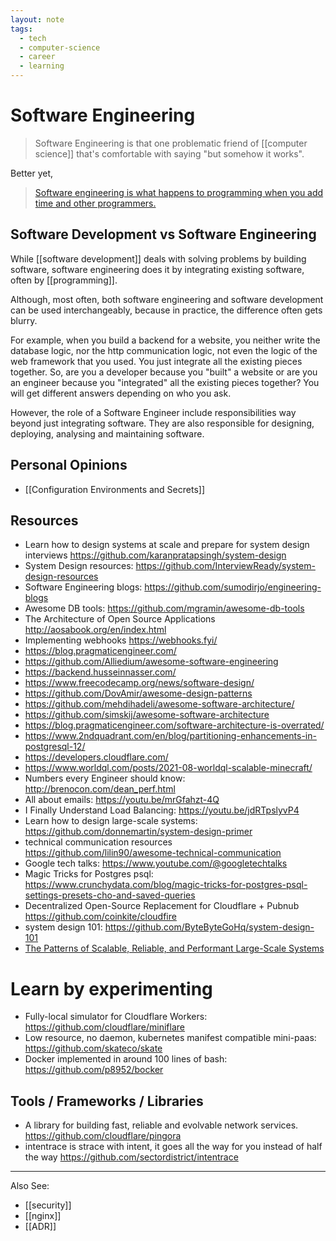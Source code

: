 ```yaml
---
layout: note
tags:
  - tech
  - computer-science
  - career
  - learning
---
```


# Software Engineering

> Software Engineering is that one problematic friend of [[computer science]] that's comfortable with saying "but somehow it works".

Better yet,

> [Software engineering is what happens to programming when you add time and other programmers.](https://research.swtch.com/vgo-eng)

## Software Development vs Software Engineering

While [[software development]] deals with solving problems by building software, software engineering does it by integrating existing software, often by [[programming]].

Although, most often, both software engineering and software development can be used interchangeably, because in practice, the difference often gets blurry.

For example, when you build a backend for a website, you neither write the database logic, nor the http communication logic, not even the logic of the web framework that you used. You just integrate all the existing pieces together. So, are you a developer because you "built" a website or are you an engineer because you "integrated" all the existing pieces together? You will get different answers depending on who you ask.

However, the role of a Software Engineer include responsibilities way beyond just integrating software. They are also responsible for designing, deploying, analysing and maintaining software.

## Personal Opinions

- [[Configuration Environments and Secrets]]

## Resources

- Learn how to design systems at scale and prepare for system design interviews https://github.com/karanpratapsingh/system-design
- System Design resources: https://github.com/InterviewReady/system-design-resources
- Software Engineering blogs: https://github.com/sumodirjo/engineering-blogs
- Awesome DB tools: https://github.com/mgramin/awesome-db-tools
- The Architecture of Open Source Applications http://aosabook.org/en/index.html
- Implementing webhooks https://webhooks.fyi/
- https://blog.pragmaticengineer.com/
- https://github.com/Alliedium/awesome-software-engineering
- https://backend.husseinnasser.com/
- https://www.freecodecamp.org/news/software-design/
- https://github.com/DovAmir/awesome-design-patterns
- https://github.com/mehdihadeli/awesome-software-architecture/
- https://github.com/simskij/awesome-software-architecture
- https://blog.pragmaticengineer.com/software-architecture-is-overrated/
- https://www.2ndquadrant.com/en/blog/partitioning-enhancements-in-postgresql-12/
- https://developers.cloudflare.com/
- https://www.worldql.com/posts/2021-08-worldql-scalable-minecraft/
- Numbers every Engineer should know: http://brenocon.com/dean_perf.html
- All about emails: https://youtu.be/mrGfahzt-4Q
- I Finally Understand Load Balancing: https://youtu.be/jdRTpslyvP4
- Learn how to design large-scale systems: https://github.com/donnemartin/system-design-primer
- technical communication resources https://github.com/lilin90/awesome-technical-communication
- Google tech talks: https://www.youtube.com/@googletechtalks
- Magic Tricks for Postgres psql: https://www.crunchydata.com/blog/magic-tricks-for-postgres-psql-settings-presets-cho-and-saved-queries
- Decentralized Open-Source Replacement for Cloudflare + Pubnub https://github.com/coinkite/cloudfire
- system design 101: https://github.com/ByteByteGoHq/system-design-101
- [The Patterns of Scalable, Reliable, and Performant Large-Scale Systems](https://github.com/binhnguyennus/awesome-scalability)

# Learn by experimenting

- Fully-local simulator for Cloudflare Workers: https://github.com/cloudflare/miniflare
- Low resource, no daemon, kubernetes manifest compatible mini-paas: https://github.com/skateco/skate
- Docker implemented in around 100 lines of bash: https://github.com/p8952/bocker

## Tools / Frameworks / Libraries

- A library for building fast, reliable and evolvable network services.
  https://github.com/cloudflare/pingora
- intentrace is strace with intent, it goes all the way for you instead of half the way https://github.com/sectordistrict/intentrace

---

Also See:

- [[security]]
- [[nginx]]
- [[ADR]]
